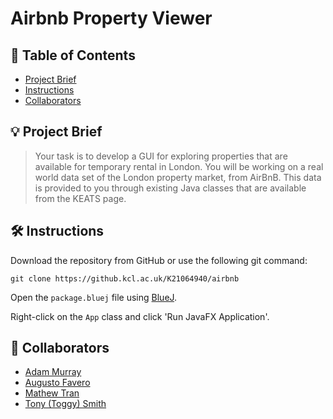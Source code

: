 # Airbnb Property Viewer

## 📖 Table of Contents
- [Project Brief](#-project-brief)
- [Instructions](#-instructions)
- [Collaborators](#-collaborators)

## 💡 Project Brief
> Your task is to develop a GUI for exploring properties that are available for temporary rental in London. You will
be working on a real world data set of the London property market, from AirBnB. This data is provided to you
through existing Java classes that are available from the KEATS page.

## 🛠 Instructions
Download the repository from GitHub or use the following git command:

```git clone https://github.kcl.ac.uk/K21064940/airbnb```

Open the `package.bluej` file using [BlueJ](https://www.bluej.org/).

Right-click on the `App` class and click 'Run JavaFX Application'.

## 🐸 Collaborators
- [Adam Murray](https://github.com/AdamMurray22)
- [Augusto Favero](https://github.com/AFaverooo)
- [Mathew Tran](https://github.com/pluc0)
- [Tony (Toggy) Smith](https://github.com/toggysmith)
